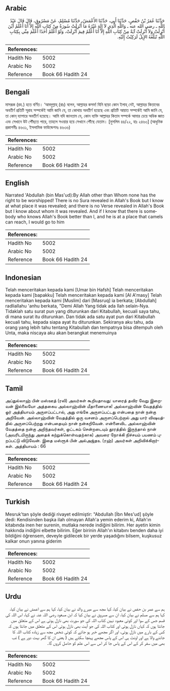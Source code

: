 ## Arabic


<div dir="rtl" lang="ar" style={{fontSize:'larger',backgroundColor:'#f8f9fa',padding:20}}>
حَدَّثَنَا عُمَرُ بْنُ حَفْصٍ، حَدَّثَنَا أَبِي، حَدَّثَنَا الأَعْمَشُ، حَدَّثَنَا مُسْلِمٌ، عَنْ مَسْرُوقٍ، قَالَ قَالَ عَبْدُ اللَّهِ ـ رضى الله عنه ـ وَاللَّهِ الَّذِي لاَ إِلَهَ غَيْرُهُ مَا أُنْزِلَتْ سُورَةٌ مِنْ كِتَابِ اللَّهِ إِلاَّ أَنَا أَعْلَمُ أَيْنَ أُنْزِلَتْ وَلاَ أُنْزِلَتْ آيَةٌ مِنْ كِتَابِ اللَّهِ إِلاَّ أَنَا أَعْلَمُ فِيمَ أُنْزِلَتْ، وَلَوْ أَعْلَمُ أَحَدًا أَعْلَمَ مِنِّي بِكِتَابِ اللَّهِ تُبَلِّغُهُ الإِبِلُ لَرَكِبْتُ إِلَيْهِ‏.‏
</div>
<div style={{backgroundColor:'#f8f9fa',padding:20, marginBottom: 10}}><table> <thead> <tr> <th>References:</th> <th></th> </tr> </thead> <tbody><tr><td>Hadith No</td><td>5002</td></tr><tr><td>Arabic No</td><td>5002</td></tr><tr><td>Reference</td><td>Book 66 Hadith 24</td></tr></tbody></table></div>

## Bengali


<div dir="ltr" lang="bn" style={{fontSize:'larger',backgroundColor:'#f8f9fa',padding:20}}>
মাসরূক (রহ.) হতে বর্ণিত। ‘আবদুল্লাহ্ (রাঃ) বলেন, আল্লাহর কসম! যিনি ছাড়া কোন ইলাহ্ নেই, আল্লাহর কিতাবের অবতীর্ণ প্রতিটি সূরাহ সম্পর্কেই আমি জানি যে, তা কোথায় অবতীর্ণ হয়েছে এবং প্রতিটি আয়াত সম্পর্কেই আমি জানি যে, তা কোন্ ব্যাপারে অবতীর্ণ হয়েছে। আমি যদি জানতাম যে, কোন ব্যক্তি আল্লাহর কিতাব সম্পর্কে আমার চেয়ে অধিক জ্ঞাত এবং সেখানে উট পৌঁছতে পারে, তাহলে সওয়ার হয়ে সেখানে পৌঁছে যেতাম। [মুসলিম ৪৪/২২, হাঃ ২৪৬৩] (আধুনিক প্রকাশনীঃ ৪৬৩১, ইসলামিক ফাউন্ডেশনঃ ৪৬৩৬)
</div>
<div style={{backgroundColor:'#f8f9fa',padding:20, marginBottom: 10}}><table> <thead> <tr> <th>References:</th> <th></th> </tr> </thead> <tbody><tr><td>Hadith No</td><td>5002</td></tr><tr><td>Arabic No</td><td>5002</td></tr><tr><td>Reference</td><td>Book 66 Hadith 24</td></tr></tbody></table></div>

## English


<div dir="ltr" lang="en" style={{fontSize:'larger',backgroundColor:'#f8f9fa',padding:20}}>
Narrated 'Abdullah (bin Mas'ud):By Allah other than Whom none has the right to be worshipped! There is no Sura revealed in Allah's Book but I know at what place it was revealed; and there is no Verse revealed in Allah's Book but I know about whom it was revealed. And if I know that there is somebody who knows Allah's Book better than I, and he is at a place that camels can reach, I would go to him
</div>
<div style={{backgroundColor:'#f8f9fa',padding:20, marginBottom: 10}}><table> <thead> <tr> <th>References:</th> <th></th> </tr> </thead> <tbody><tr><td>Hadith No</td><td>5002</td></tr><tr><td>Arabic No</td><td>5002</td></tr><tr><td>Reference</td><td>Book 66 Hadith 24</td></tr></tbody></table></div>

## Indonesian


<div dir="ltr" lang="id" style={{fontSize:'larger',backgroundColor:'#f8f9fa',padding:20}}>
Telah menceritakan kepada kami [Umar bin Hafsh] Telah menceritakan kepada kami [bapakku] Telah menceritakan kepada kami [Al A'masy] Telah menceritakan kepada kami [Muslim] dari [Masruq] ia berkata; [Abdullah] radliallahu 'anhu berkata, "Demi Allah Yang tidak ada Ilah selain-Nya. Tidaklah satu surat pun yang diturunkan dari Kitabullah, kecuali saya tahu, di mana surat itu diturunkan. Dan tidak ada satu ayat pun dari Kitabullah kecuali tahu, kepada siapa ayat itu diturunkan. Sekiranya aku tahu, ada orang yang lebih tahu tentang Kitabullah dan tempatnya bisa ditempuh oleh Unta, maka niscaya aku akan berangkat menemuinya
</div>
<div style={{backgroundColor:'#f8f9fa',padding:20, marginBottom: 10}}><table> <thead> <tr> <th>References:</th> <th></th> </tr> </thead> <tbody><tr><td>Hadith No</td><td>5002</td></tr><tr><td>Arabic No</td><td>5002</td></tr><tr><td>Reference</td><td>Book 66 Hadith 24</td></tr></tbody></table></div>

## Tamil


<div dir="ltr" lang="ta" style={{fontSize:'larger',backgroundColor:'#f8f9fa',padding:20}}>
அப்துல்லாஹ் பின் மஸ்ஊத் (ரலி) அவர்கள் கூறியதாவது: யாரைத் தவிர வேறு இறைவன் இல்லையோ அத்தகைய அல்லாஹ்வின் மீதாணையாக! அல்லாஹ்வின் வேதத்தில் ஓர் அத்தியாயம் அருளப்பட்டால், அது எங்கே அருளப்பட்டது என்பதை நான் நன்கு அறிவேன். அல்லாஹ்வின் வேதத்தில் ஒரு வசனம் அருளப்பெற்றால் அது யார் விஷயத்தில் அருளப்பெற்றது என்பதையும் நான் நன்கறிவேன். என்னைவிட அல்லாஹ்வின் வேதத்தை நன்கு அறிந்தவர்கள், ஒட்டகம் சென்றடையும் தூரத்தில் இருந்தால் நான் (அவரிடமிருந்து அதைக் கற்றுக்கொள்வதற்காக) அவரை நோக்கி நிச்சயம் பயணம் புறப்பட்டு விடுவேன். இதை மஸ்ரூக் பின் அல்அஜ்தஉ (ரஹ்) அவர்கள் அறிவிக்கிறார்கள். அத்தியாயம் : 66
</div>
<div style={{backgroundColor:'#f8f9fa',padding:20, marginBottom: 10}}><table> <thead> <tr> <th>References:</th> <th></th> </tr> </thead> <tbody><tr><td>Hadith No</td><td>5002</td></tr><tr><td>Arabic No</td><td>5002</td></tr><tr><td>Reference</td><td>Book 66 Hadith 24</td></tr></tbody></table></div>

## Turkish


<div dir="ltr" lang="tr" style={{fontSize:'larger',backgroundColor:'#f8f9fa',padding:20}}>
Mesruk'tan şöyle dediği rivayet edilmiştir: "Abdullah [İbn Mes'ud] şöyle dedi: Kendisinden başka ilah olmayan Allah'a yemin ederim ki, Allah'ın kitabında inen her surenin, mutlaka nerede indiğini bilirim. Her ayetin kimin hakkında indiğini elbette bilirim. Eğer birinin Allah'ın kitabını benden daha iyi bildiğini öğrensem, deveyle gidilecek bir yerde yaşadığını bilsem, kuşkusuz kalkar onun yanına giderim
</div>
<div style={{backgroundColor:'#f8f9fa',padding:20, marginBottom: 10}}><table> <thead> <tr> <th>References:</th> <th></th> </tr> </thead> <tbody><tr><td>Hadith No</td><td>5002</td></tr><tr><td>Arabic No</td><td>5002</td></tr><tr><td>Reference</td><td>Book 66 Hadith 24</td></tr></tbody></table></div>

## Urdu


<div dir="rtl" lang="ur" style={{fontSize:'larger',backgroundColor:'#f8f9fa',padding:20}}>
ہم سے عمر بن حفص نے بیان کیا، کہا مجھ سے میرے والد نے بیان کیا، کہا ہم سے اعمش نے بیان کیا، کہا ہم سے مسلم نے بیان کیا، ان سے مسروق نے بیان کیا کہ ابن مسعود رضی اللہ عنہ نے کہا، اس اللہ کی قسم جس کے سوا اور کوئی معبود نہیں کتاب اللہ کی جو سورت بھی نازل ہوئی ہے اس کے متعلق میں جانتا ہوں کہ کہاں نازل ہوئی اور کتاب اللہ کی جو آیت بھی نازل ہوئی اس کے متعلق میں جانتا ہوں کہ کس کے بارے میں نازل ہوئی، اور اگر مجھے خبر ہو جائے کہ کوئی شخص مجھ سے زیادہ کتاب اللہ کا جاننے والا ہے اور اونٹ ہی اس کے پاس مجھے پہنچا سکتے ہیں ( یعنی ان کا گھر بہت دور ہے ) تب بھی میں سفر کر کے اس کے پاس جا کر اس سے اس علم کو حاصل کروں گا۔
</div>
<div style={{backgroundColor:'#f8f9fa',padding:20, marginBottom: 10}}><table> <thead> <tr> <th>References:</th> <th></th> </tr> </thead> <tbody><tr><td>Hadith No</td><td>5002</td></tr><tr><td>Arabic No</td><td>5002</td></tr><tr><td>Reference</td><td>Book 66 Hadith 24</td></tr></tbody></table></div>